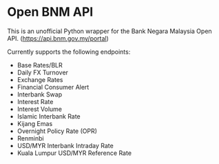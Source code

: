# Open BNM API

This is an unofficial Python wrapper for the Bank Negara Malaysia Open API. (https://api.bnm.gov.my/portal)

Currently supports the following endpoints:
- Base Rates/BLR
- Daily FX Turnover
- Exchange Rates
- Financial Consumer Alert
- Interbank Swap
- Interest Rate
- Interest Volume
- Islamic Interbank Rate
- Kijang Emas
- Overnight Policy Rate (OPR)
- Renminbi
- USD/MYR Interbank Intraday Rate
- Kuala Lumpur USD/MYR Reference Rate
